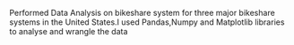 Performed Data Analysis on bikeshare system for three major bikeshare systems in the United States.I used  Pandas,Numpy and Matplotlib libraries to analyse and wrangle the data
